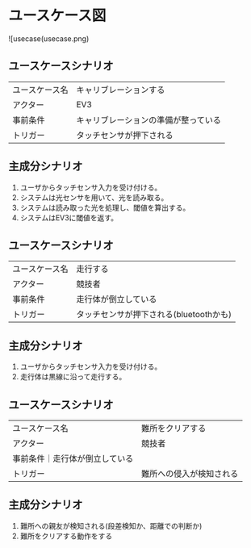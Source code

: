 # ユースケース図

![usecase(usecase.png)

## ユースケースシナリオ

|   |   |
|---|---|
|ユースケース名|キャリブレーションする|
|アクター|EV3|
|事前条件|キャリブレーションの準備が整っている|
|トリガー|タッチセンサが押下される|

## 主成分シナリオ

1. ユーザからタッチセンサ入力を受け付ける。
2. システムは光センサを用いて、光を読み取る。
3. システムは読み取った光を処理し、閾値を算出する。
4. システムはEV3に閾値を返す。

## ユースケースシナリオ

|   |   |
|---|---|
|ユースケース名|走行する|
|アクター|競技者|
|事前条件|走行体が倒立している|
|トリガー|タッチセンサが押下される(bluetoothかも)|

## 主成分シナリオ

1. ユーザからタッチセンサ入力を受け付ける。
2. 走行体は黒線に沿って走行する。

## ユースケースシナリオ

|   |   |
|---|---|
|ユースケース名|難所をクリアする|
|アクター|競技者|
|事前条件｜走行体が倒立している|
|トリガー|難所への侵入が検知される|

## 主成分シナリオ

1. 難所への親友が検知される(段差検知か、距離での判断か)
2. 難所をクリアする動作をする
